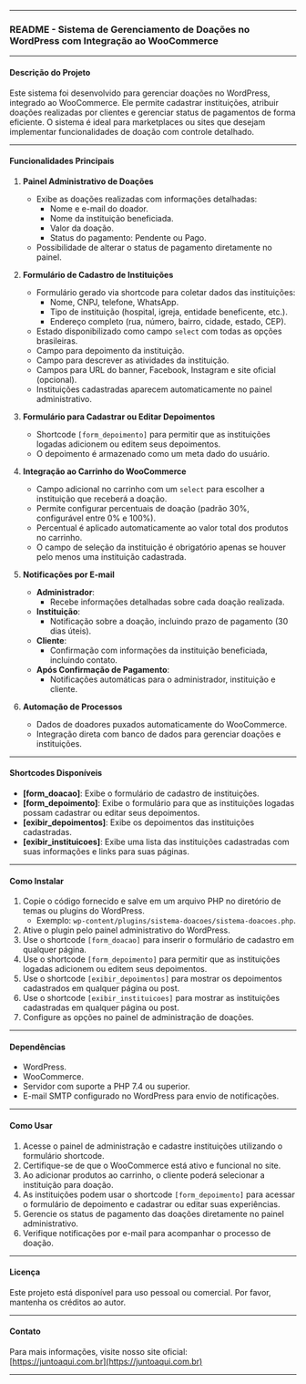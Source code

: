 
---

### README - Sistema de Gerenciamento de Doações no WordPress com Integração ao WooCommerce

---

#### **Descrição do Projeto**  
Este sistema foi desenvolvido para gerenciar doações no WordPress, integrado ao WooCommerce. Ele permite cadastrar instituições, atribuir doações realizadas por clientes e gerenciar status de pagamentos de forma eficiente. O sistema é ideal para marketplaces ou sites que desejam implementar funcionalidades de doação com controle detalhado.

---

#### **Funcionalidades Principais**

1. **Painel Administrativo de Doações**  
   - Exibe as doações realizadas com informações detalhadas:
     - Nome e e-mail do doador.
     - Nome da instituição beneficiada.
     - Valor da doação.
     - Status do pagamento: Pendente ou Pago.
   - Possibilidade de alterar o status de pagamento diretamente no painel.

2. **Formulário de Cadastro de Instituições**  
   - Formulário gerado via shortcode para coletar dados das instituições:
     - Nome, CNPJ, telefone, WhatsApp.
     - Tipo de instituição (hospital, igreja, entidade beneficente, etc.).
     - Endereço completo (rua, número, bairro, cidade, estado, CEP).
   - Estado disponibilizado como campo `select` com todas as opções brasileiras.
   - Campo para depoimento da instituição.
   - Campo para descrever as atividades da instituição.
   - Campos para URL do banner, Facebook, Instagram e site oficial (opcional).
   - Instituições cadastradas aparecem automaticamente no painel administrativo.

3. **Formulário para Cadastrar ou Editar Depoimentos**  
   - Shortcode `[form_depoimento]` para permitir que as instituições logadas adicionem ou editem seus depoimentos.
   - O depoimento é armazenado como um meta dado do usuário.

4. **Integração ao Carrinho do WooCommerce**  
   - Campo adicional no carrinho com um `select` para escolher a instituição que receberá a doação.
   - Permite configurar percentuais de doação (padrão 30%, configurável entre 0% e 100%).
   - Percentual é aplicado automaticamente ao valor total dos produtos no carrinho.
   - O campo de seleção da instituição é obrigatório apenas se houver pelo menos uma instituição cadastrada.

5. **Notificações por E-mail**  
   - **Administrador**:
     - Recebe informações detalhadas sobre cada doação realizada.
   - **Instituição**:
     - Notificação sobre a doação, incluindo prazo de pagamento (30 dias úteis).
   - **Cliente**:
     - Confirmação com informações da instituição beneficiada, incluindo contato.
   - **Após Confirmação de Pagamento**:
     - Notificações automáticas para o administrador, instituição e cliente.

6. **Automação de Processos**  
   - Dados de doadores puxados automaticamente do WooCommerce.
   - Integração direta com banco de dados para gerenciar doações e instituições.

---

#### **Shortcodes Disponíveis**

- **[form_doacao]**: Exibe o formulário de cadastro de instituições.
- **[form_depoimento]**: Exibe o formulário para que as instituições logadas possam cadastrar ou editar seus depoimentos.
- **[exibir_depoimentos]**: Exibe os depoimentos das instituições cadastradas.
- **[exibir_instituicoes]**: Exibe uma lista das instituições cadastradas com suas informações e links para suas páginas.

---

#### **Como Instalar**

1. Copie o código fornecido e salve em um arquivo PHP no diretório de temas ou plugins do WordPress.
   - Exemplo: `wp-content/plugins/sistema-doacoes/sistema-doacoes.php`.
2. Ative o plugin pelo painel administrativo do WordPress.
3. Use o shortcode `[form_doacao]` para inserir o formulário de cadastro em qualquer página.
4. Use o shortcode `[form_depoimento]` para permitir que as instituições logadas adicionem ou editem seus depoimentos.
5. Use o shortcode `[exibir_depoimentos]` para mostrar os depoimentos cadastrados em qualquer página ou post.
6. Use o shortcode `[exibir_instituicoes]` para mostrar as instituições cadastradas em qualquer página ou post.
7. Configure as opções no painel de administração de doações.

---

#### **Dependências**
- WordPress.
- WooCommerce.
- Servidor com suporte a PHP 7.4 ou superior.
- E-mail SMTP configurado no WordPress para envio de notificações.

---

#### **Como Usar**

1. Acesse o painel de administração e cadastre instituições utilizando o formulário shortcode.  
2. Certifique-se de que o WooCommerce está ativo e funcional no site.  
3. Ao adicionar produtos ao carrinho, o cliente poderá selecionar a instituição para doação.  
4. As instituições podem usar o shortcode `[form_depoimento]` para acessar o formulário de depoimento e cadastrar ou editar suas experiências.  
5. Gerencie os status de pagamento das doações diretamente no painel administrativo.  
6. Verifique notificações por e-mail para acompanhar o processo de doação.

---

#### **Licença**  
Este projeto está disponível para uso pessoal ou comercial. Por favor, mantenha os créditos ao autor.

---

#### **Contato**  
Para mais informações, visite nosso site oficial:  
[https://juntoaqui.com.br](https://juntoaqui.com.br)

--- 
